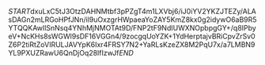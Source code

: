 $START$dxuLxC5tJ3OtzDAHNMtbf3pPZgT4m1LXVbj6/iJ0iYV2YKZJTEZy/ALAsDAGn2mLRGoHPfJNn/il9uOxzgrHWpaeaYoZAY5KmZ8kx0g2idywO6aB9R5YTQQKAwIlSnNsq4YNhMjNMOTAt9D/FNP2tF9NdIUWXNOpbpgGY+/q8IPbyeV+NcKHs8sWGWl9sDF16VGGn4/9zocgqUoYZK+1YdHerptajvBRiCpvZrSv0Z6P2tiRtZoVIRULJAVYpK6Ixr4FRSY7N2+YaRLsKzeZX8M2PqU7x/a7LMBN9YL9PXUZRawU6QnDjOq28lfIzwJf$END$